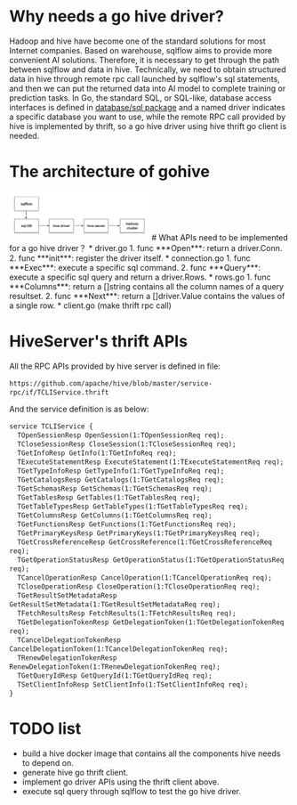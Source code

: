 # Why needs a go hive driver?
Hadoop and hive have become one of the standard solutions for most Internet companies. Based on warehouse, sqlflow aims to provide more convenient AI solutions. Therefore, it is necessary to get through the path between sqlflow and data in hive. Technically, we need to obtain structured data in hive through remote rpc call launched by sqlflow's sql statements, and then we can put the  returned data into AI model to complete training or prediction tasks. In Go, the standard SQL, or SQL-like, database access interfaces is defined in [database/sql package](http://go-database-sql.org/) and a named driver indicates a specific database you want to use, while the remote RPC call provided by hive is implemented by thrift, so a go hive driver using hive thrift go client is needed.
# The architecture of gohive
<img src="images/arch.png" width = 50% height = 50% />
# What APIs need to be implemented for a go hive driver？
* driver.go
      1. func ***Open***: return a driver.Conn.
      2. func ***init***: register the driver itself.
* connection.go
      1. func ***Exec***: execute a specific sql command.
      2. func ***Query***: execute a specific sql query and return a driver.Rows.
* rows.go
      1. func ***Columns***: return a []string contains all the column names of a query resultset.
      2. func ***Next***: return a []driver.Value contains the values of a single row.
* client.go (make thrift rpc call)

# HiveServer's thrift APIs
All the RPC APIs provided by hive server is defined in file:
```
https://github.com/apache/hive/blob/master/service-rpc/if/TCLIService.thrift 
```

And the service definition is as below:

```
service TCLIService {
  TOpenSessionResp OpenSession(1:TOpenSessionReq req);
  TCloseSessionResp CloseSession(1:TCloseSessionReq req);
  TGetInfoResp GetInfo(1:TGetInfoReq req);
  TExecuteStatementResp ExecuteStatement(1:TExecuteStatementReq req);
  TGetTypeInfoResp GetTypeInfo(1:TGetTypeInfoReq req);
  TGetCatalogsResp GetCatalogs(1:TGetCatalogsReq req);
  TGetSchemasResp GetSchemas(1:TGetSchemasReq req);
  TGetTablesResp GetTables(1:TGetTablesReq req);
  TGetTableTypesResp GetTableTypes(1:TGetTableTypesReq req);
  TGetColumnsResp GetColumns(1:TGetColumnsReq req);
  TGetFunctionsResp GetFunctions(1:TGetFunctionsReq req);
  TGetPrimaryKeysResp GetPrimaryKeys(1:TGetPrimaryKeysReq req);
  TGetCrossReferenceResp GetCrossReference(1:TGetCrossReferenceReq req);
  TGetOperationStatusResp GetOperationStatus(1:TGetOperationStatusReq req);
  TCancelOperationResp CancelOperation(1:TCancelOperationReq req);
  TCloseOperationResp CloseOperation(1:TCloseOperationReq req);
  TGetResultSetMetadataResp GetResultSetMetadata(1:TGetResultSetMetadataReq req);
  TFetchResultsResp FetchResults(1:TFetchResultsReq req);
  TGetDelegationTokenResp GetDelegationToken(1:TGetDelegationTokenReq req);
  TCancelDelegationTokenResp CancelDelegationToken(1:TCancelDelegationTokenReq req);
  TRenewDelegationTokenResp RenewDelegationToken(1:TRenewDelegationTokenReq req);
  TGetQueryIdResp GetQueryId(1:TGetQueryIdReq req);
  TSetClientInfoResp SetClientInfo(1:TSetClientInfoReq req);
}
```
# TODO list
+ build a hive docker image that contains all the components hive needs to  depend on.
+ generate hive go thrift client.
+ implement go driver APIs using the thrift client above.
+ execute sql query through sqlflow to test the go hive driver.